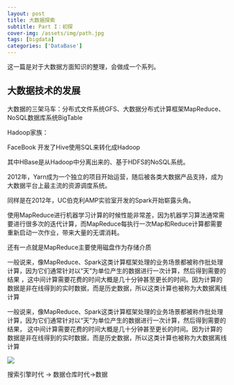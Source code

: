 ```yaml
---
layout: post
title: 大数据探索
subtitle: Part I：初探
cover-img: /assets/img/path.jpg
tags: [bigdata]
categories: ['DataBase']
---
```


这一篇是对于大数据方面知识的整理，会做成一个系列。


## 大数据技术的发展


大数据的三架马车：分布式文件系统GFS、大数据分布式计算框架MapReduce、NoSQL数据库系统BigTable


Hadoop家族：

FaceBook 开发了Hive使用SQL来转化成Hadoop

其中HBase是从Hadoop中分离出来的、基于HDFS的NoSQL系统。

2012年，Yarn成为一个独立的项目开始运营，随后被各类大数据产品支持，成为大数据平台上最主流的资源调度系统。

同样是在2012年，UC伯克利AMP实验室开发的Spark开始崭露头角。

使用MapReduce进行机器学习计算的时候性能非常差，因为机器学习算法通常需要进行很多次的迭代计算，而MapReduce每执行一次Map和Reduce计算都需要重新启动一次作业，带来大量的无谓消耗。

还有一点就是MapReduce主要使用磁盘作为存储介质

一般说来，像MapReduce、Spark这类计算框架处理的业务场景都被称作批处理计算，因为它们通常针对以“天”为单位产生的数据进行一次计算，然后得到需要的结果
，这中间计算需要花费的时间大概是几十分钟甚至更长的时间。因为计算的数据是非在线得到的实时数据，而是历史数据，所以这类计算也被称为大数据离线计算


一般说来，像MapReduce、Spark这类计算框架处理的业务场景都被称作批处理计算，因为它们通常针对以“天”为单位产生的数据进行一次计算，然后得到需要的结果，
这中间计算需要花费的时间大概是几十分钟甚至更长的时间。因为计算的数据是非在线得到的实时数据，而是历史数据，所以这类计算也被称为大数据离线计算

![](https://static001.geekbang.org/resource/image/ca/73/ca6efc15ead7fb974caaa2478700f873.png)

搜索引擎时代 -> 数据仓库时代->数据
